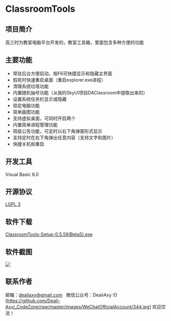 # ClassroomTools

## 项目简介
高三时为教室电脑平台开发的，教室工具箱，里面包含多种方便的功能

## 主要功能
- 常驻后台方便启动，按F6可快捷显示和隐藏主界面
- 假死时快速重启桌面（重启explorer.exe进程）
- 清理系统垃圾功能
- 内置随机抽号功能（从我的SkyUI项目DAClassroom中提取出来的）
- 设置系统任务栏显示或隐藏
- 锁定电脑功能
- 简单画图功能
- 支持虚拟桌面，可同时开启两个
- 内置简单进程管理功能
- 班级公告功能，可定时以右下角弹窗形式显示
- 支持定时在右下角弹出任意内容（支持文字和图片）
- 快捷关机和重启

## 开发工具
Visual Basic 6.0

## 开源协议
[LGPL 3](http://git.oschina.net/deali/CodeZone/blob/master/LICENSE/LGPL3.LICENSE?dir=0&filepath=LICENSE%2FLGPL3.LICENSE&oid=5cc63c20b453fb272056d6ce14398a593d303a90&sha=45e842c4825ed3bb614e5086b82742c428e0d70b)

## 软件下载
[ClassroomTools-Setup-0.5.59(Beta5).exe](http://git.oschina.net/deali/ClassroomTools/attach_files/download?i=61616&u=http%3A%2F%2Ffiles.git.oschina.net%2Fgroup1%2FM00%2F00%2F6D%2FZxV3cFds8gaAXDW7ABOlfT69SaM033.exe%3Ftoken%3Dc24cbbf68277b36db4a681cc7924ba80%26ts%3D1466757669%26attname%3DClassroomTools-Setup-0.5.59%28Beta5%29.exe)

## 软件截图
![](http://git.oschina.net/deali/ClassroomTools/raw/master/捕获.PNG)

## 联系作者
邮箱：dealiaxy@gmail.com   
微信公众号：DealiAxy
!()[https://github.com/Deali-Axy/_CodeZone/raw/master/images/WeChatOfficialAccount/344.jpg]
欢迎交流！
